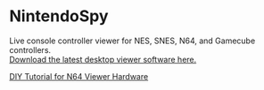 NintendoSpy
======

Live console controller viewer for NES, SNES, N64, and Gamecube controllers.  
[Download the latest desktop viewer software here.](https://github.com/jeremyaburns/NintendoSpy/blob/master/NintendoSpy.exe?raw=true)

[DIY Tutorial for N64 Viewer Hardware](https://github.com/jeremyaburns/NintendoSpy/blob/master/TutorialForN64.md)
